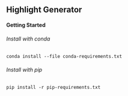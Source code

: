 ## Highlight Generator

#### Getting Started

###### Install with conda

```shell script
conda install --file conda-requirements.txt
```

###### Install with pip

```shell script
pip install -r pip-requirements.txt
```